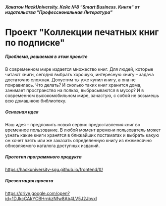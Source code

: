 ##### Хакатон HackUniversity. Кейс №8 "Smart Business. Книги" от издательства "Профессиональная Литература"
# Проект "Коллекции печатных книг по подписке"

##### Проблема, решаемая в этом проекте
В современном мире издается множество книг. Для людей, которые читают книги, сегодня выбрать хорошую, интересную книгу – задача достаточно сложная. Допустим ты уже купил книгу, а она не понравилась. Что делать? И сколько таких книг хранится дома, занимает пространство на полках, выбрасываются в мусор? И в современном высокомобильном мире, зачастую, с собой не возьмешь всю домашнюю библиотеку.

##### Основная идея
Наш идея – предложить новый сервис предоставления книг во временное пользование. В любой момент времени пользователь может узнать какие книги хранятся в ближайших постаматах и выбрать какую он хочет взять или же заказать определенную книгу из ежемесячно обновляемого каталога доступных изданий.

##### Прототип программного продукта
https://hackuniversity-sgu.github.io/frontend/#/

##### Презентация проекта
https://drive.google.com/open?id=1DJkcCAkYCBHrnkzNfw8Ab4LV5J2Jbvxl
